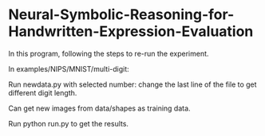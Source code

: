# Neural-Symbolic-Reasoning-for-Handwritten-Expression-Evaluation

In this program, following the steps to re-run the experiment.

In examples/NIPS/MNIST/multi-digit:

Run newdata.py with selected number: change the last line of the file to get different digit length.

Can get new images from data/shapes as training data.

Run python run.py to get the results.
